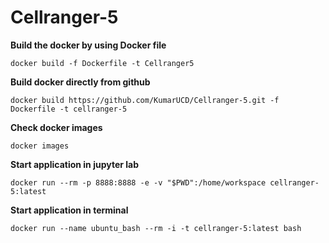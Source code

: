 # Cellranger-5

**Build the docker by using Docker file**
```
docker build -f Dockerfile -t Cellranger5
```

**Build docker directly from github**
```
docker build https://github.com/KumarUCD/Cellranger-5.git -f Dockerfile -t cellranger-5
```

**Check docker images**
```
docker images
```

**Start application in jupyter lab**
```
docker run --rm -p 8888:8888 -e -v "$PWD":/home/workspace cellranger-5:latest
```

**Start application in terminal**
```
docker run --name ubuntu_bash --rm -i -t cellranger-5:latest bash
```



